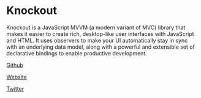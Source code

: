# Knockout

Knockout is a JavaScript MVVM (a modern variant of MVC) library that makes it easier to create rich, desktop-like user interfaces with JavaScript and HTML. It uses observers to make your UI automatically stay in sync with an underlying data model, along with a powerful and extensible set of declarative bindings to enable productive development.

[Github](https://github.com/knockout/knockout)

[Website](https://knockoutjs.com/?developerstash)

[Twitter](https://twitter.com/knockout_js)
